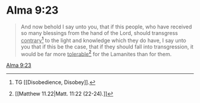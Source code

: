 # Alma 9:23

> And now behold I say unto you, that if this people, who have received so many blessings from the hand of the Lord, should transgress <u>contrary</u>[^a] to the light and knowledge which they do have, I say unto you that if this be the case, that if they should fall into transgression, it would be far more <u>tolerable</u>[^b] for the Lamanites than for them.

[Alma 9:23](https://www.churchofjesuschrist.org/study/scriptures/bofm/alma/9?lang=eng&id=p23#p23)


[^a]: TG [[Disobedience, Disobey]].
[^b]: [[Matthew 11.22|Matt. 11:22 (22-24).]]
